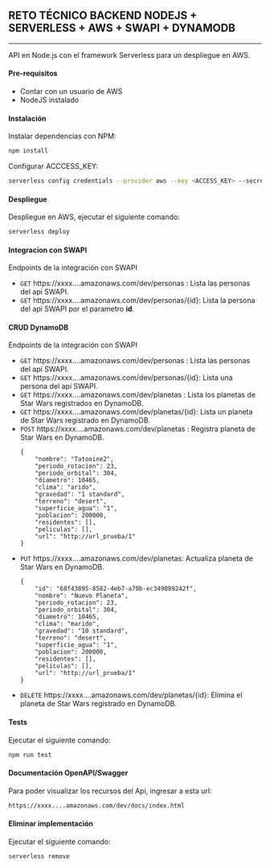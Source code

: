 ## RETO TÉCNICO BACKEND NODEJS + SERVERLESS + AWS + SWAPI + DYNAMODB
---
API en Node.js con el framework Serverless para un despliegue en AWS.

#### Pre-requisitos

* Contar con un usuario de AWS 
* NodeJS instalado

#### Instalación 
Instalar dependencias con NPM:
```bash
npm install
```
Configurar ACCCESS_KEY:
```bash
serverless config credentials --provider aws --key <ACCESS_KEY> --secret <SECRET_ACCESS_KEY>
```

#### Despliegue

Despliegue en AWS, ejecutar el siguiente comando:
```bash
serverless deploy
```

#### Integracion con SWAPI

Endpoints de la integración con SWAPI

* `GET` https://xxxx....amazonaws.com/dev/personas : Lista las personas del api SWAPI.
* `GET` https://xxxx....amazonaws.com/dev/personas/{id}: Lista la persona del api SWAPI por el parametro **id**.

#### CRUD DynamoDB

Endpoints de la integración con SWAPI

* `GET` https://xxxx....amazonaws.com/dev/personas : Lista las personas del api SWAPI.
* `GET` https://xxxx....amazonaws.com/dev/personas/{id}: Lista una persona del api SWAPI.
* `GET` https://xxxx....amazonaws.com/dev/planetas : Lista los planetas de Star Wars registrados en DynamoDB.
* `GET` https://xxxx....amazonaws.com/dev/planetas/{id}: Lista un planeta de Star Wars registrado en DynamoDB.
* `POST` https://xxxx....amazonaws.com/dev/planetas : Registra planeta de Star Wars en DynamoDB.
    ```
    {
        "nombre": "Tatooine2",
        "periodo_rotacion": 23,
        "periodo_orbital": 304,
        "diametro": 10465,
        "clima": "arido",
        "gravedad": "1 standard",
        "terreno": "desert",
        "superficie_agua": "1",
        "poblacion": 200000,
        "residentes": [],
        "peliculas": [],
        "url": "http://url_prueba/1"
    }
    ```
* `PUT` https://xxxx....amazonaws.com/dev/planetas: Actualiza planeta de Star Wars en DynamoDB.
    ```
    {
        "id": "68f43895-8582-4eb7-a70b-ec349089242f",
        "nombre": "Nuevo Planeta",
        "periodo_rotacion": 23,
        "periodo_orbital": 304,
        "diametro": 10465,
        "clima": "marido",
        "gravedad": "10 standard",
        "terreno": "desert",
        "superficie_agua": "1",
        "poblacion": 200000,
        "residentes": [],
        "peliculas": [],
        "url": "http://url_prueba/1"
    }
    ```
* `DELETE` https://xxxx....amazonaws.com/dev/planetas/{id}: Elimina el planeta de Star Wars registrado en DynamoDB.


#### Tests

Ejecutar el siguiente comando:
```bash
npm run test
```

#### Documentación OpenAPI/Swagger

Para poder visualizar los recursos del Api, ingresar a esta url: 
```bash
https://xxxx....amazonaws.com/dev/docs/index.html
```

#### Eliminar implementación

Ejecutar el siguiente comando:
```bash
serverless remove
```